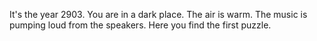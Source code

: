 It's the year 2903. You are in a dark place. The air is warm. The music is pumping loud from the speakers. Here you find the first puzzle.
